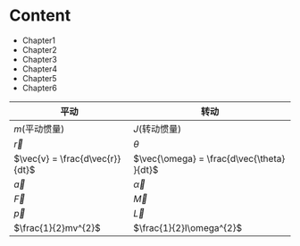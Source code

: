 # Content

* Chapter1
* Chapter2
* Chapter3
* Chapter4
* Chapter5
* Chapter6


| 平动                            | 转动                                       |
|---------------------------------|--------------------------------------------|
| $m$(平动惯量)                   | $J$(转动惯量)                              |
| $\vec{r}$                       | $\theta$                                   |
| $\vec{v} = \frac{d\vec{r}}{dt}$ | $\vec{\omega} = \frac{d\vec{\theta} }{dt}$ |
| $\vec{a}$                       | $\vec{\alpha}$                             |
| $\vec{F}$                       | $\vec{M}$                                  |
| $\vec{p}$                       | $\vec{L}$                                  |
| $\frac{1}{2}mv^{2}$             | $\frac{1}{2}I\omega^{2}$                   |
